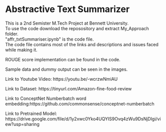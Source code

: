 # Abstractive Text Summarizer

<p>This is a 2nd Semister M.Tech Project at Bennett University.<br>
To use the code download the reposository and extract My_Approach folder. <br>
"affr_txtSummariser.ipynb" is the code file.<br>
The code file contains most of the links and descriptions and issues faced while making it.
<br><p>
ROUGE score implementation can be found in the code. 
<br><p>
Sample data and dummy output can be seen in the images.
<br><p>
Link to Youtube Video: https://youtu.be/-wcrzwNmiAU
<br><p>
Link to Dataset: https://tinyurl.com/Amazon-fine-food-review
<br><p>
Link to ConceptNet Numberbatch word embedding:https://github.com/commonsense/conceptnet-numberbatch
<br><p>
Link to Pretrained Model: https://drive.google.com/file/d/1y2xwc0Yko4UQYIS9Ovq4zWu9DsNjDlgi/view?usp=sharing
